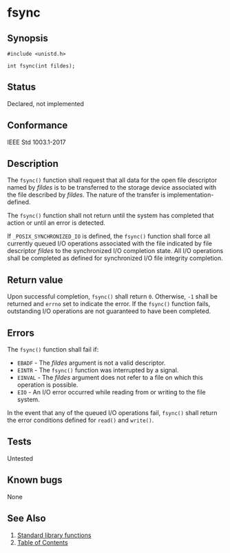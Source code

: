 # fsync

## Synopsis

`#include <unistd.h>`

`int fsync(int fildes);`

## Status

Declared, not implemented

## Conformance

IEEE Std 1003.1-2017

## Description

The `fsync()` function shall request that all data for the open file descriptor named by _fildes_ is to be transferred
to the storage device associated with the file described by _fildes_. The nature of the transfer is
implementation-defined.

The `fsync()` function shall not return until the system has completed that action or until an error is detected.

If `_POSIX_SYNCHRONIZED_IO` is defined, the `fsync()` function shall force all currently queued I/O operations
associated with the file indicated by file descriptor _fildes_ to the synchronized I/O completion state. All I/O
operations shall be completed as defined for synchronized I/O file integrity completion.

## Return value

Upon successful completion, `fsync()` shall return `0`. Otherwise, `-1` shall be returned and `errno` set to indicate
the error. If the `fsync()` function fails, outstanding I/O operations are not guaranteed to have been completed.

## Errors

The `fsync()` function shall fail if:

* `EBADF` - The _fildes_ argument is not a valid descriptor.
* `EINTR` - The `fsync()` function was interrupted by a signal.
* `EINVAL` - The _fildes_ argument does not refer to a file on which this operation is possible.
* `EIO` - An I/O error occurred while reading from or writing to the file system.

In the event that any of the queued I/O operations fail, `fsync()` shall return the error conditions defined for
`read()` and `write()`.

## Tests

Untested

## Known bugs

None

## See Also

1. [Standard library functions](../functions.md)
2. [Table of Contents](../../../README.md)
